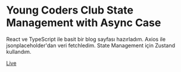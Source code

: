 # Young Coders Club State Management with Async Case

React ve TypeScript ile basit bir blog sayfası hazırladım. Axios ile jsonplaceholder'dan veri fetchledim. State Management için Zustand kullandım. 

[Live](https://ycc-sm-w-async.vercel.app/)